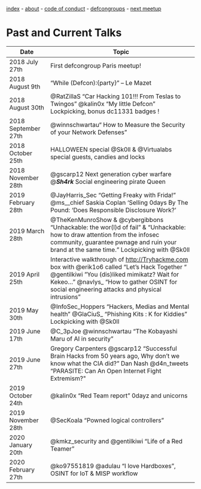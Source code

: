 [index](./) - [about](./about) - [code of conduct](./code-of-conduct) - [defcongroups](./defcongroups) - [next meetup](./next-meetup)

# Past and Current Talks

| Date                | Topic                                                             |
|---------------------|-------------------------------------------------------------------|
| 2018 July 27th      | First defcongroup Paris meetup!                                   |
| 2018 August 9th     | “While (Defcon):{party}” – Le Mazet                               |
| 2018 August 30th    | @RatZillaS “Car Hacking 101!!! From Teslas to Twingos” @kalin0x “My little Defcon” Lockpicking, bonus dc11331 badges !|
| 2018 September 27th | @winnschwartau“ How to Measure the Security of your Network Defenses”                                                                 |
| 2018 October 25th   | HALLOWEEN special @Sk0ll & @Virtualabs special guests, candies and locks                                                               |
| 2018 November 28th  | @gscarp12 Next generation cyber warfare @___Sh4rk___ Social engineering pirate Queen                                                   |
| 2019 February 28th  | @JayHarris_Sec “Getting Freaky with Frida!” @ms__chief Saskia Coplan ‘Selling 0days By The Pound: ‘Does Responsible Disclosure Work?’  |
| 2019 March 28th     | @TheKenMunroShow & @cybergibbons “Unhackable: the wor(l)d of fail” & “Unhackable: how to draw attention from the infosec community, guarantee pwnage and ruin your brand at the same time.” Lockpicking with @Sk0ll                                                                  |
| 2019 April 25th     | Interactive walkthrough of http://Tryhackme.com  box with @erik1o6 called “Let’s Hack Together “ @gentilkiwi ”You (dis)liked mimikatz? Wait for Kekeo…” @navlys_ “How to gather OSINT for social engineering attacks and physical intrusions”                                                              |
| 2019 May 30th       | @InfoSec_Hoppers “Hackers, Medias and Mental health” @GlaCiuS_ “Phishing Kits : K for Kiddies” Lockpicking with @Sk0ll|
| 2019 June 17th      | @C_3pJoe @winnschwartau “The Kobayashi Maru of AI in security”    |
| 2019 June 27th      | Gregory Carpenters @gscarp12 “Successful Brain Hacks from 50 years ago, Why don’t we know what the CIA did?” Dan Nash @d4n_tweets “PARASITE: Can An Open Internet Fight Extremism?" |
| 2019 October 24th   | @kalin0x “Red Team report” 0dayz and unicorns                     |
| 2019 November 28th  | @SecKoala “Powned logical controllers”                                                                  |
| 2020 January 20th   | @kmkz_security and @gentilkiwi “Life of a Red Teamer”                                                                  |
| 2020 February 27th  | @ko97551819 @adulau “I love Hardboxes”, OSINT for IoT & MISP workflow             |

